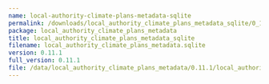 ```yaml
---
name: local-authority-climate-plans-metadata-sqlite
permalink: /downloads/local_authority_climate_plans_metadata_sqlite/0_11_1
package: local_authority_climate_plans_metadata
title: local_authority_climate_plans_metadata_sqlite
filename: local_authority_climate_plans_metadata.sqlite
version: 0.11.1
full_version: 0.11.1
file: /data/local_authority_climate_plans_metadata/0.11.1/local_authority_climate_plans_metadata.sqlite
---
```

